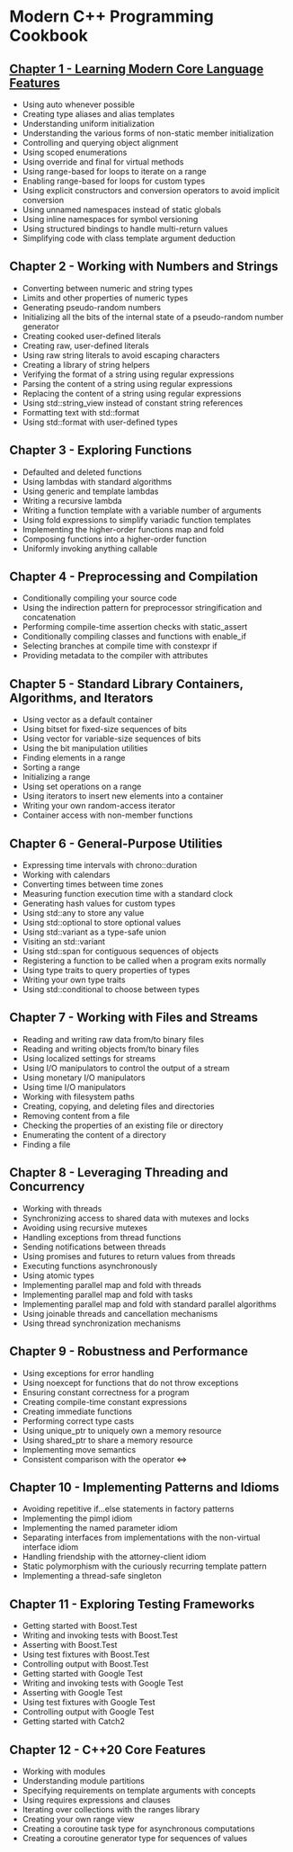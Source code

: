 # Modern C++ Programming Cookbook

## [Chapter 1 - Learning Modern Core Language Features](https://github.com/FMFigueroa/Modern-Cpp-Programming/tree/main/Chapter%201%20-%20Learning%20Modern%20Core%20%20Language%20Features)

- Using auto whenever possible
- Creating type aliases and alias templates
- Understanding uniform initialization
- Understanding the various forms of non-static member initialization
- Controlling and querying object alignment
- Using scoped enumerations
- Using override and final for virtual methods
- Using range-based for loops to iterate on a range
- Enabling range-based for loops for custom types
- Using explicit constructors and conversion operators to avoid implicit conversion
- Using unnamed namespaces instead of static globals
- Using inline namespaces for symbol versioning
- Using structured bindings to handle multi-return values
- Simplifying code with class template argument deduction

## Chapter 2 - Working with Numbers and Strings

- Converting between numeric and string types
- Limits and other properties of numeric types
- Generating pseudo-random numbers
- Initializing all the bits of the internal state of a pseudo-random number generator
- Creating cooked user-defined literals
- Creating raw, user-defined literals
- Using raw string literals to avoid escaping characters
- Creating a library of string helpers
- Verifying the format of a string using regular expressions
- Parsing the content of a string using regular expressions
- Replacing the content of a string using regular expressions
- Using std::string_view instead of constant string references
- Formatting text with std::format
- Using std::format with user-defined types

## Chapter 3 - Exploring Functions

- Defaulted and deleted functions
- Using lambdas with standard algorithms
- Using generic and template lambdas
- Writing a recursive lambda
- Writing a function template with a variable number of arguments
- Using fold expressions to simplify variadic function templates
- Implementing the higher-order functions map and fold
- Composing functions into a higher-order function
- Uniformly invoking anything callable

## Chapter 4 - Preprocessing and Compilation

- Conditionally compiling your source code
- Using the indirection pattern for preprocessor stringification and concatenation
- Performing compile-time assertion checks with static_assert
- Conditionally compiling classes and functions with enable_if
- Selecting branches at compile time with constexpr if
- Providing metadata to the compiler with attributes

## Chapter 5 - Standard Library Containers, Algorithms, and Iterators

- Using vector as a default container
- Using bitset for fixed-size sequences of bits
- Using vector<bool> for variable-size sequences of bits
- Using the bit manipulation utilities
- Finding elements in a range
- Sorting a range
- Initializing a range
- Using set operations on a range
- Using iterators to insert new elements into a container
- Writing your own random-access iterator
- Container access with non-member functions

## Chapter 6 - General-Purpose Utilities

- Expressing time intervals with chrono::duration
- Working with calendars
- Converting times between time zones
- Measuring function execution time with a standard clock
- Generating hash values for custom types
- Using std::any to store any value
- Using std::optional to store optional values
- Using std::variant as a type-safe union
- Visiting an std::variant
- Using std::span for contiguous sequences of objects
- Registering a function to be called when a program exits normally
- Using type traits to query properties of types
- Writing your own type traits
- Using std::conditional to choose between types

## Chapter 7 - Working with Files and Streams

- Reading and writing raw data from/to binary files
- Reading and writing objects from/to binary files
- Using localized settings for streams
- Using I/O manipulators to control the output of a stream
- Using monetary I/O manipulators
- Using time I/O manipulators
- Working with filesystem paths
- Creating, copying, and deleting files and directories
- Removing content from a file
- Checking the properties of an existing file or directory
- Enumerating the content of a directory
- Finding a file

## Chapter 8 - Leveraging Threading and Concurrency

- Working with threads
- Synchronizing access to shared data with mutexes and locks
- Avoiding using recursive mutexes
- Handling exceptions from thread functions
- Sending notifications between threads
- Using promises and futures to return values from threads
- Executing functions asynchronously
- Using atomic types
- Implementing parallel map and fold with threads
- Implementing parallel map and fold with tasks
- Implementing parallel map and fold with standard parallel algorithms
- Using joinable threads and cancellation mechanisms
- Using thread synchronization mechanisms

## Chapter 9 - Robustness and Performance

- Using exceptions for error handling
- Using noexcept for functions that do not throw exceptions
- Ensuring constant correctness for a program
- Creating compile-time constant expressions
- Creating immediate functions
- Performing correct type casts
- Using unique_ptr to uniquely own a memory resource
- Using shared_ptr to share a memory resource
- Implementing move semantics
- Consistent comparison with the operator <=>

## Chapter 10 - Implementing Patterns and Idioms

- Avoiding repetitive if...else statements in factory patterns
- Implementing the pimpl idiom
- Implementing the named parameter idiom
- Separating interfaces from implementations with the non-virtual interface idiom
- Handling friendship with the attorney-client idiom
- Static polymorphism with the curiously recurring template pattern
- Implementing a thread-safe singleton

## Chapter 11 - Exploring Testing Frameworks

- Getting started with Boost.Test
- Writing and invoking tests with Boost.Test
- Asserting with Boost.Test
- Using test fixtures with Boost.Test
- Controlling output with Boost.Test
- Getting started with Google Test
- Writing and invoking tests with Google Test
- Asserting with Google Test
- Using test fixtures with Google Test
- Controlling output with Google Test
- Getting started with Catch2

## Chapter 12 - C++20 Core Features

- Working with modules
- Understanding module partitions
- Specifying requirements on template arguments with concepts
- Using requires expressions and clauses
- Iterating over collections with the ranges library
- Creating your own range view
- Creating a coroutine task type for asynchronous computations
- Creating a coroutine generator type for sequences of values
